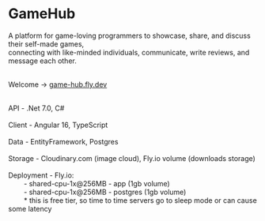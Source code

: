 # GameHub

A platform for game-loving programmers to showcase, share, and discuss their self-made games, <br>
connecting with like-minded individuals, communicate, write reviews, and message each other.<br><br>

Welcome -> [game-hub.fly.dev](https://game-hub.fly.dev)<br><br>

API - .Net 7.0, C#<br><br>
Client - Angular 16, TypeScript<br><br>
Data - EntityFramework, Postgres<br><br>
Storage - Cloudinary.com (image cloud), Fly.io volume (downloads storage)<br><br>
Deployment - Fly.io: <br>
&nbsp;&nbsp;&nbsp;&nbsp;&nbsp;&nbsp;&nbsp;&nbsp;- shared-cpu-1x@256MB - app (1gb volume)<br>
&nbsp;&nbsp;&nbsp;&nbsp;&nbsp;&nbsp;&nbsp;&nbsp;- shared-cpu-1x@256MB - postgres (1gb volume)<br>
&nbsp;&nbsp;&nbsp;&nbsp;&nbsp;&nbsp;&nbsp;&nbsp;* this is free tier, so time to time servers go to sleep mode or can cause some latency
